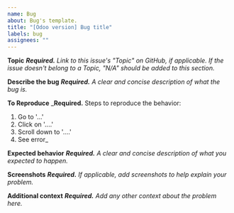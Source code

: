 ```yaml
---
name: Bug
about: Bug's template.
title: "[Odoo version] Bug title"
labels: bug
assignees: ""
---
```


**Topic**
_**Required.** Link to this issue's "Topic" on GitHub, if applicable. If the
issue doesn't belong to a Topic, "N/A" should be added to this section._

**Describe the bug**
_**Required.** A clear and concise description of what the bug is._

**To Reproduce**
_**Required.** Steps to reproduce the behavior:
1. Go to '...'
2. Click on '....'
3. Scroll down to '....'
4. See error_

**Expected behavior**
_**Required.** A clear and concise description of what you expected to happen._

**Screenshots**
_**Required.** If applicable, add screenshots to help explain your problem._

**Additional context**
_**Required.** Add any other context about the problem here._
